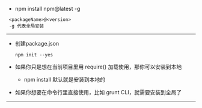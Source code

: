 - npm install npm@latest -g
```
 <packageName>@<version>
 -g 代表全局安装
```

----

- 创建package.json
  ```
  npm init --yes
  ```

- 如果你只是想在当前项目里用 require() 加载使用，那你可以安装到本地 
  - npm install 默认就是安装到本地的
  
- 如果你想要在命令行里直接使用，比如 grunt CLI，就需要安装到全局了

----
 
